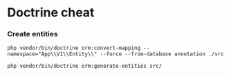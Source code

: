 # Doctrine cheat

### Create entities
```
php vendor/bin/doctrine orm:convert-mapping --namespace="App\\V1\\Entity\\" --force --from-database annotation ./src
```
```
php vendor/bin/doctrine orm:generate-entities src/
```